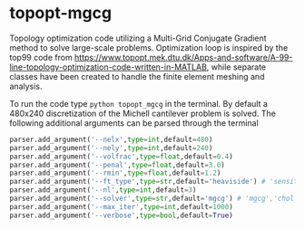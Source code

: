 # topopt-mgcg
Topology optimization code utilizing a Multi-Grid Conjugate Gradient method to solve large-scale problems. Optimization loop is inspired by the top99 code from https://www.topopt.mek.dtu.dk/Apps-and-software/A-99-line-topology-optimization-code-written-in-MATLAB, while separate classes have been created to handle the finite element meshing and analysis.

To run the code type `python topopt_mgcg` in the terminal. By default a 480x240 discretization of the Michell cantilever problem is solved. The following additional arguments can be parsed through the terminal

```python
parser.add_argument('--nelx',type=int,default=480)
parser.add_argument('--nely',type=int,default=240)
parser.add_argument('--volfrac',type=float,default=0.4)
parser.add_argument('--penal',type=float,default=3.0)
parser.add_argument('--rmin',type=float,default=1.2)
parser.add_argument('--ft_type',type=str,default='heaviside') # 'sensitivity','density','heaviside'
parser.add_argument('--nl',type=int,default=3)
parser.add_argument('--solver',type=str,default='mgcg') # 'mgcg','chol'
parser.add_argument('--max_iter',type=int,default=1000)
parser.add_argument('--verbose',type=bool,default=True)
```
